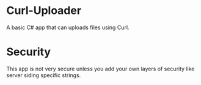 # Curl-Uploader
A basic C# app that can uploads files using Curl.

# Security
This app is not very secure unless you add your own layers of security like server siding specific strings.
